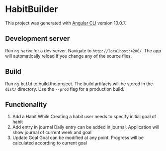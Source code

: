 # HabitBuilder

This project was generated with [Angular CLI](https://github.com/angular/angular-cli) version 10.0.7.

## Development server

Run `ng serve` for a dev server. Navigate to `http://localhost:4200/`. The app will automatically reload if you change any of the source files.

## Build

Run `ng build` to build the project. The build artifacts will be stored in the `dist/` directory. Use the `--prod` flag for a production build.

## Functionality

1. Add a Habit
While Creating a habit user needs to specify initial goal of habit
2. Add entry in journal
Daily entry can be added in journal. Application will show journal of current week and goal
3. Update Goal
Goal can be modified at any point. Progress will be calculated according to current goal